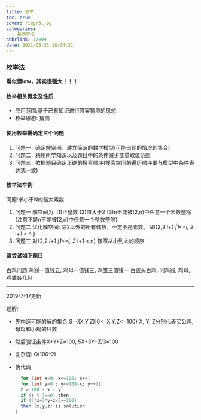 ```yaml
---
title: 枚举
toc: true
cover: /img/3.jpg
categories:
  - 基础算法
abbrlink: 17699
date: 2021-05-23 18:04:31
---
```


### 枚举法

**看似很low，其实很强大！！！**

#### 枚举相关概念及性质<!-- more -->

- 应用范围:基于已有知识进行答案猜测的思想
- 枚举思想: 猜测

#### 使用枚举需确定三个问题

1. 问题一 :
   确定解空间，建立简洁的数学模型(可能出现的情况的集合)
2. 问题二 :
   利用所学知识以及题目中的条件减少变量取值范围
3. 问题三 :
   依据题目确定正确的搜索顺序(搜索空间的遍历顺序要与模型中条件表达式一致)

#### 枚举法举例

问题:求小于N的最大素数

1. 问题一
   解空间为:
   (1)正整数
   (2)值大于2
   (3)n不能被[2,n)中任意一个素数整除(注意不是n不能被[2,n)中任意一个整数整除)
2. 问题二
   优化解空间:
   除2以外的所有偶数，一定不是素数。
   即{2,2 *i+1 |1<=i, 2* i+1 < n }
3. 问题三
   对{2,2 *i+1 |1<=i, 2* i+1 < n} 按照从小到大的顺序

#### 请尝试如下题目

百鸡问题
鸡翁一值钱五, 鸡母一值钱三, 鸡雏三值钱一
百钱买百鸡, 问鸡翁, 鸡母, 鸡雏各几何

------

2019-7-17更新

题解:

- 先构造可能的解的集合 S={(X,Y,Z)|0<=X,Y,Z<=100}
  X, Y, Z分别代表买公鸡, 母鸡和小鸡的只数

- 然后验证条件X+Y+Z=100, 5X+3Y+Z/3=100

- 复杂度: O(100^2)

- 伪代码

  ```java
    for (int x=0; x<=100; x++)
    for (int y=0 ; y<=100-x; y++){
    z = 100 - x - y;
    if (z % 3==0) then
    if (5*x+3*y+z/3==100)
    then (x,y,z) is solution
  }
  ```

